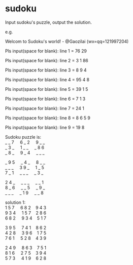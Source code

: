 # sudoku

Input sudoku's puzzle, output the solution.

e.g.

Welcom to Sudoku's world! - @Gaozilai (wx=qq=121997204)

Pls input(space for blank): line 1 =   76 29

Pls input(space for blank): line 2 =  3 1   86

Pls input(space for blank): line 3 =  8 9 4

Pls input(space for blank): line 4 =  95 4 8

Pls input(space for blank): line 5 =    39 1 5

Pls input(space for blank): line 6 = 7 1    3

Pls input(space for blank): line 7 = 24      1

Pls input(space for blank): line 8 = 8 6  5 9

Pls input(space for blank): line 9 =     19  8



Sudoku puzzle is:  
_ _ 7 &nbsp;&nbsp;&nbsp;  6 _ 2 &nbsp;&nbsp;&nbsp;  9 _ _  
_ 3 _ &nbsp;&nbsp;&nbsp;  1 _ _ &nbsp;&nbsp;&nbsp;  _ 8 6  
_ 8 _ &nbsp;&nbsp;&nbsp;  9 _ 4 &nbsp;&nbsp;&nbsp;  _ _ _  
  
_ 9 5 &nbsp;&nbsp;&nbsp; _ 4 _ &nbsp;&nbsp;&nbsp;  8 _ _  
_ _ _ &nbsp;&nbsp;&nbsp; 3 9 _ &nbsp;&nbsp;&nbsp;  1 _ 5  
7 _ 1 &nbsp;&nbsp;&nbsp; _ _ _ &nbsp;&nbsp;&nbsp;  _ 3 _  
  
2 4 _ &nbsp;&nbsp;&nbsp; _ _ _ &nbsp;&nbsp;&nbsp; _ _ 1  
8 _ 6 &nbsp;&nbsp;&nbsp; _ _ 5 &nbsp;&nbsp;&nbsp; _ 9 _  
_ _ _ &nbsp;&nbsp;&nbsp; _ 1 9 &nbsp;&nbsp;&nbsp; _ _ 8  


solution 1:  
1 5 7 &nbsp;&nbsp;&nbsp; 6 8 2&nbsp;&nbsp;&nbsp; 9 4 3  
9 3 4 &nbsp;&nbsp;&nbsp; 1 5 7&nbsp;&nbsp;&nbsp; 2 8 6  
6 8 2 &nbsp;&nbsp;&nbsp; 9 3 4&nbsp;&nbsp;&nbsp; 5 1 7  
  
3 9 5 &nbsp;&nbsp;&nbsp; 7 4 1&nbsp;&nbsp;&nbsp; 8 6 2  
4 2 8 &nbsp;&nbsp;&nbsp; 3 9 6&nbsp;&nbsp;&nbsp; 1 7 5  
7 6 1 &nbsp;&nbsp;&nbsp; 5 2 8&nbsp;&nbsp;&nbsp; 4 3 9  
  
2 4 9 &nbsp;&nbsp;&nbsp; 8 6 3&nbsp;&nbsp;&nbsp; 7 5 1  
8 1 6 &nbsp;&nbsp;&nbsp; 2 7 5&nbsp;&nbsp;&nbsp; 3 9 4  
5 7 3 &nbsp;&nbsp;&nbsp; 4 1 9&nbsp;&nbsp;&nbsp; 6 2 8  
